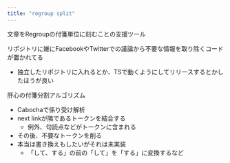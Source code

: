 ```yaml
---
title: "regroup split"
---
```


文章をRegroupの付箋単位に刻むことの支援ツール

リポジトリに雑にFacebookやTwitterでの議論から不要な情報を取り除くコードが置かれてる
- 独立したリポジトリに入れるとか、TSで動くようにしてリリースするとかしたほうが良い

肝心の付箋分割アルゴリズム
- Cabochaで係り受け解析
- next linkが隣であるトークンを結合する
    - 例外、句読点などがトークンに含まれる
- その後、不要なトークンを削る
- 本当は書き換えもしたいがそれは未実装
    - 「して、する」の前の「して」を「する」に変換するなど

